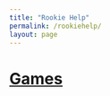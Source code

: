 ```yaml
---
title: "Rookie Help"
permalink: /rookiehelp/
layout: page
---
```


# [Games](https://snap.berkeley.edu/snap/snap.html#present:Username=carolineunger24&ProjectName=electronicsgame)
